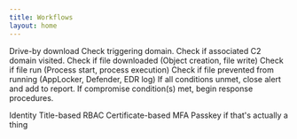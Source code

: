 ```yaml
---
title: Workflows
layout: home
---
```


Drive-by download
    Check triggering domain. 
        Check if associated C2 domain visited.
    Check if file downloaded (Object creation, file write)
    Check if file run (Process start, process execution)
    Check if file prevented from running (AppLocker, Defender, EDR log)
    If all conditions unmet, close alert and add to report.
    If compromise condition(s) met, begin response procedures.

Identity
    Title-based RBAC
    Certificate-based MFA
    Passkey if that's actually a thing

